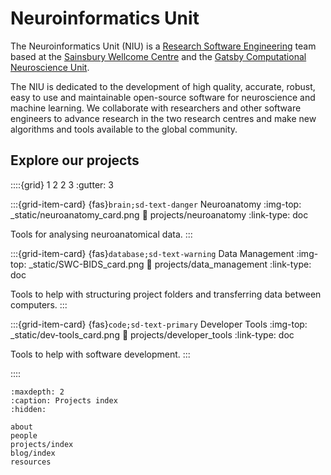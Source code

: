 # Neuroinformatics Unit

The Neuroinformatics Unit (NIU) is a [Research Software Engineering](https://society-rse.org/) team based at the [Sainsbury Wellcome Centre](https://www.sainsburywellcome.org/web/) and the [Gatsby Computational Neuroscience Unit](https://www.ucl.ac.uk/gatsby/gatsby-computational-neuroscience-unit). 

The NIU is dedicated to the development of high quality, accurate, robust, easy to use and maintainable open-source software for neuroscience and machine learning. We collaborate with researchers and other software engineers to advance research in the two research centres and make new algorithms and tools available to the global community.


## Explore our projects

::::{grid} 1 2 2 3
:gutter: 3

:::{grid-item-card} {fas}`brain;sd-text-danger` Neuroanatomy
:img-top: _static/neuroanatomy_card.png
:link: projects/neuroanatomy
:link-type: doc

Tools for analysing neuroanatomical data.
:::

:::{grid-item-card} {fas}`database;sd-text-warning` Data Management
:img-top: _static/SWC-BIDS_card.png
:link: projects/data_management
:link-type: doc

Tools to help with structuring project folders and transferring data between computers.
:::

:::{grid-item-card} {fas}`code;sd-text-primary` Developer Tools
:img-top: _static/dev-tools_card.png
:link: projects/developer_tools
:link-type: doc

Tools to help with software development.
:::

::::

```{toctree}
:maxdepth: 2
:caption: Projects index
:hidden:

about
people
projects/index
blog/index
resources
```
